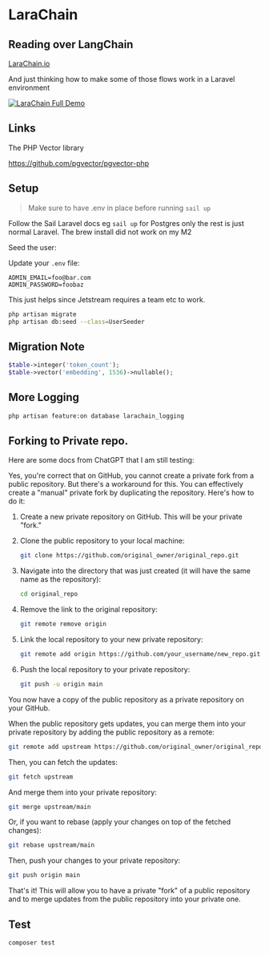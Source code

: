 # LaraChain

## Reading over LangChain

[LaraChain.io](https://larachain.io)

And just thinking how to make some of those flows work in a Laravel environment

[![LaraChain Full Demo](https://img.youtube.com/vi/cz7d6d3pk4o/0.jpg)](https://www.youtube.com/watch?v=cz7d6d3pk4o)


## Links

The PHP Vector library

https://github.com/pgvector/pgvector-php

## Setup

> Make sure to have .env in place before running `sail up`

Follow the Sail Laravel docs eg `sail up` for Postgres only the rest is just 
normal Laravel. The brew install did not work on my M2

Seed the user:

Update your `.env` file:

```dotenv
ADMIN_EMAIL=foo@bar.com
ADMIN_PASSWORD=foobaz
```

This just helps since Jetstream requires a team etc to work.


```bash
php artisan migrate
php artisan db:seed --class=UserSeeder
```


## Migration Note

```php 
$table->integer('token_count');
$table->vector('embedding', 1536)->nullable(); 
```

## More Logging 

```bash 
php artisan feature:on database larachain_logging
```



## Forking to Private repo.

Here are some docs from ChatGPT that I am still testing:

Yes, you're correct that on GitHub, you cannot create a private fork from a public repository. But there's a workaround for this. You can effectively create a "manual" private fork by duplicating the repository. Here's how to do it:

1. Create a new private repository on GitHub. This will be your private "fork."
2. Clone the public repository to your local machine:

   ```bash
   git clone https://github.com/original_owner/original_repo.git
   ```
3. Navigate into the directory that was just created (it will have the same name as the repository):

   ```bash
   cd original_repo
   ```
4. Remove the link to the original repository:

   ```bash
   git remote remove origin
   ```
5. Link the local repository to your new private repository:

   ```bash
   git remote add origin https://github.com/your_username/new_repo.git
   ```
6. Push the local repository to your private repository:

   ```bash
   git push -u origin main
   ```

You now have a copy of the public repository as a private repository on your GitHub.

When the public repository gets updates, you can merge them into your private repository by adding the public repository as a remote:

```bash
git remote add upstream https://github.com/original_owner/original_repo.git
```

Then, you can fetch the updates:

```bash
git fetch upstream
```

And merge them into your private repository:

```bash
git merge upstream/main
```

Or, if you want to rebase (apply your changes on top of the fetched changes):

```bash
git rebase upstream/main
```

Then, push your changes to your private repository:

```bash
git push origin main
```

That's it! This will allow you to have a private "fork" of a public repository and to merge updates from the public repository into your private one.

## Test

```bash
composer test
```
